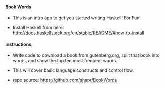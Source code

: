 #### Book Words

* This is an intro app to get you started writing Haskell! For Fun!

* Install Haskell from here: http://docs.haskellstack.org/en/stable/README/#how-to-install

#### instructions:

* Write code to download a book from gutenberg.org, split that book into words, and show the top ten most frequent words.

* This will cover basic language constructs and control flow.

* repo source: https://github.com/shapr/BookWords
